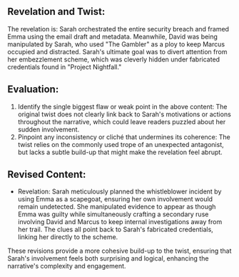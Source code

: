 ## Revelation and Twist:
The revelation is: Sarah orchestrated the entire security breach and framed Emma using the email draft and metadata. Meanwhile, David was being manipulated by Sarah, who used "The Gambler" as a ploy to keep Marcus occupied and distracted. Sarah's ultimate goal was to divert attention from her embezzlement scheme, which was cleverly hidden under fabricated credentials found in "Project Nightfall."

## Evaluation:
1. Identify the single biggest flaw or weak point in the above content: The original twist does not clearly link back to Sarah's motivations or actions throughout the narrative, which could leave readers puzzled about her sudden involvement.
2. Pinpoint any inconsistency or cliché that undermines its coherence: The twist relies on the commonly used trope of an unexpected antagonist, but lacks a subtle build-up that might make the revelation feel abrupt.

## Revised Content:
- Revelation: Sarah meticulously planned the whistleblower incident by using Emma as a scapegoat, ensuring her own involvement would remain undetected. She manipulated evidence to appear as though Emma was guilty while simultaneously crafting a secondary ruse involving David and Marcus to keep internal investigations away from her trail. The clues all point back to Sarah's fabricated credentials, linking her directly to the scheme.

These revisions provide a more cohesive build-up to the twist, ensuring that Sarah's involvement feels both surprising and logical, enhancing the narrative's complexity and engagement.